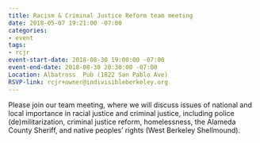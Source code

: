 ```yaml
---
title: Racism & Criminal Justice Reform team meeting
date: 2018-05-07 19:21:00 -07:00
categories:
- event
tags:
- rcjr
event-start-date: 2018-08-30 19:00:00 -07:00
event-end-date: 2018-08-30 20:30:00 -07:00
Location: Albatross  Pub (1822 San Pablo Ave)
RSVP-link: rcjr+owner@indivisibleberkeley.org
---
```


Please join our team meeting, where we will discuss issues of national and local importance in racial justice and criminal justice, including police (de)militarization, criminal justice reform, homelessness, the Alameda County Sheriff, and native peoples’ rights (West Berkeley Shellmound).